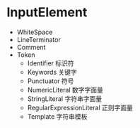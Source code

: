 # InputElement
  - WhiteSpace
  - LineTerminator
  - Comment
  - Token
    + Identifier 标识符
    + Keywords 关键字
    + Punctuator 符号 
    + NumericLiteral 数字字面量
    + StringLiteral 字符串字面量
    + RegularExpressionLiteral 正则字面量
    + Template 字符串模板
